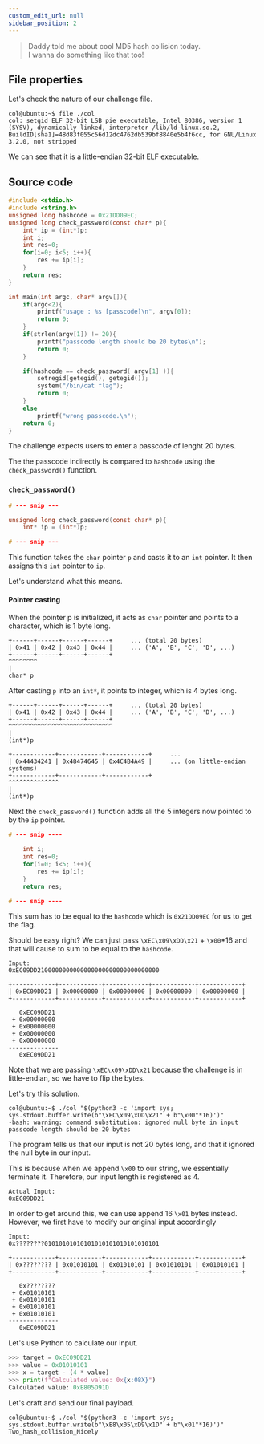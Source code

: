 ```yaml
---
custom_edit_url: null
sidebar_position: 2
---
```


> Daddy told me about cool MD5 hash collision today.\
> I wanna do something like that too!

## File properties

Let's check the nature of our challenge file.

```
col@ubuntu:~$ file ./col
col: setgid ELF 32-bit LSB pie executable, Intel 80386, version 1 (SYSV), dynamically linked, interpreter /lib/ld-linux.so.2, BuildID[sha1]=48d83f055c56d12dc4762db539bf8840e5b4f6cc, for GNU/Linux 3.2.0, not stripped
```

We can see that it is a little-endian 32-bit ELF executable.

## Source code

```c title="col.c"
#include <stdio.h>
#include <string.h>
unsigned long hashcode = 0x21DD09EC;
unsigned long check_password(const char* p){
    int* ip = (int*)p;
    int i;
    int res=0;
    for(i=0; i<5; i++){
        res += ip[i];
    }
    return res;
}

int main(int argc, char* argv[]){
    if(argc<2){
        printf("usage : %s [passcode]\n", argv[0]);
        return 0;
    }
    if(strlen(argv[1]) != 20){
        printf("passcode length should be 20 bytes\n");
        return 0;
    }

    if(hashcode == check_password( argv[1] )){
        setregid(getegid(), getegid());
        system("/bin/cat flag");
        return 0;
    }
    else
        printf("wrong passcode.\n");
    return 0;
}
```

The challenge expects users to enter a passcode of lenght 20 bytes.

The the passcode indirectly is compared to `hashcode` using the `check_password()` function.

### `check_password()`

```c
# --- snip ---

unsigned long check_password(const char* p){
    int* ip = (int*)p;

# --- snip ---
```

This function takes the `char` pointer `p` and casts it to an `int` pointer.
It then assigns this `int` pointer to `ip`.

Let's understand what this means.

#### Pointer casting

When the pointer p is initialized, it acts as `char` pointer and points to a character, which is 1 byte long.

```title="char pointer"
+------+------+------+------+     ... (total 20 bytes)
| 0x41 | 0x42 | 0x43 | 0x44 |     ... ('A', 'B', 'C', 'D', ...)
+------+------+------+------+
^^^^^^^^
|
char* p    
```

After casting `p` into an `int*`, it points to integer, which is 4 bytes long.

```title="int pointer"
+------+------+------+------+     ... (total 20 bytes)
| 0x41 | 0x42 | 0x43 | 0x44 |     ... ('A', 'B', 'C', 'D', ...)
+------+------+------+------+
^^^^^^^^^^^^^^^^^^^^^^^^^^^^^
|
(int*)p  
```

```title="int pointer"
+------------+------------+------------+     ...
| 0x44434241 | 0x48474645 | 0x4C4B4A49 |     ... (on little-endian systems)
+------------+------------+------------+
^^^^^^^^^^^^^^
|
(int*)p  
```

Next the `check_password()` function adds all the 5 integers now pointed to by the `ip` pointer.

```c
# --- snip ----

    int i;
    int res=0;
    for(i=0; i<5; i++){
        res += ip[i];
    }
    return res;

# --- snip ----
```

This sum has to be equal to the `hashcode` which is `0x21DD09EC` for us to get the flag.

Should be easy right?
We can just pass `\xEC\x09\xDD\x21` + `\x00`*16 and that will cause to sum to be equal to the `hashcode`.

```
Input:
0xEC09DD2100000000000000000000000000000000

+------------+------------+------------+------------+------------+    
| 0xEC09DD21 | 0x00000000 | 0x00000000 | 0x00000000 | 0x00000000 |
+------------+------------+------------+------------+------------+

   0xEC09DD21
 + 0x00000000
 + 0x00000000
 + 0x00000000
 + 0x00000000
--------------
   0xEC09DD21
```

Note that we are passing `\xEC\x09\xDD\x21` because the challenge is in little-endian, so we have to flip the bytes.

Let's try this solution.

```
col@ubuntu:~$ ./col "$(python3 -c 'import sys; sys.stdout.buffer.write(b"\xEC\x09\xDD\x21" + b"\x00"*16)')"
-bash: warning: command substitution: ignored null byte in input
passcode length should be 20 bytes
```

The program tells us that our input is not 20 bytes long, and that it ignored the null byte in our input.

This is because when we append `\x00` to our string, we essentially terminate it.
Therefore, our input length is registered as 4.

```
Actual Input:
0xEC09DD21
```

In order to get around this, we can use append 16 `\x01` bytes instead. However, we first have to modify our original input accordingly

```
Input:
0x????????01010101010101010101010101010101

+------------+------------+------------+------------+------------+    
| 0x???????? | 0x01010101 | 0x01010101 | 0x01010101 | 0x01010101 |
+------------+------------+------------+------------+------------+

   0x????????
 + 0x01010101
 + 0x01010101
 + 0x01010101
 + 0x01010101
--------------
   0xEC09DD21
```

Let's use Python to calculate our input.

```python
>>> target = 0xEC09DD21
>>> value = 0x01010101
>>> x = target - (4 * value)
>>> print(f"Calculated value: 0x{x:08X}")
Calculated value: 0xE805D91D
```

Let's craft and send our final payload.

```
col@ubuntu:~$ ./col "$(python3 -c 'import sys; sys.stdout.buffer.write(b"\xE8\x05\xD9\x1D" + b"\x01"*16)')"
Two_hash_collision_Nicely
```
